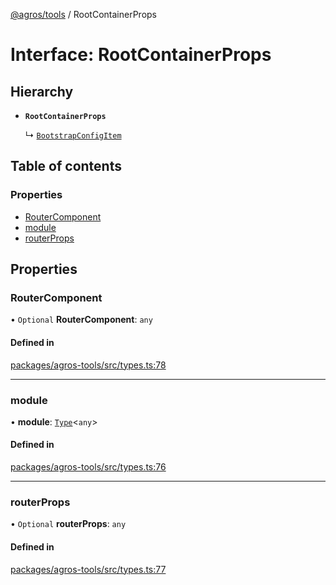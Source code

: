 [@agros/tools](../index.md) / RootContainerProps

# Interface: RootContainerProps

## Hierarchy

- **`RootContainerProps`**

  ↳ [`BootstrapConfigItem`](BootstrapConfigItem.md)

## Table of contents

### Properties

- [RouterComponent](RootContainerProps.md#routercomponent)
- [module](RootContainerProps.md#module)
- [routerProps](RootContainerProps.md#routerprops)

## Properties

### <a id="routercomponent" name="routercomponent"></a> RouterComponent

• `Optional` **RouterComponent**: `any`

#### Defined in

[packages/agros-tools/src/types.ts:78](https://github.com/agrosjs/agros/blob/8812b02/packages/agros-tools/src/types.ts#L78)

___

### <a id="module" name="module"></a> module

• **module**: [`Type`](../index.md#type)<`any`\>

#### Defined in

[packages/agros-tools/src/types.ts:76](https://github.com/agrosjs/agros/blob/8812b02/packages/agros-tools/src/types.ts#L76)

___

### <a id="routerprops" name="routerprops"></a> routerProps

• `Optional` **routerProps**: `any`

#### Defined in

[packages/agros-tools/src/types.ts:77](https://github.com/agrosjs/agros/blob/8812b02/packages/agros-tools/src/types.ts#L77)
